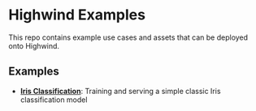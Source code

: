 # Highwind Examples

This repo contains example use cases and assets that can be deployed onto Highwind.

## Examples

- **[Iris Classification](./iris-classification/)**: Training and serving a simple classic Iris classification model

